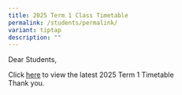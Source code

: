 ```yaml
---
title: 2025 Term 1 Class Timetable
permalink: /students/permalink/
variant: tiptap
description: ""
---
```

<p>Dear Students,</p>
<p>Click<strong> </strong><a href="/files/Term_1_TT__3_Jan____Class.pdf" rel="noopener nofollow" target="_blank">here</a><strong> </strong>to
view the latest 2025 Term 1 Timetable
<br>Thank you.</p>